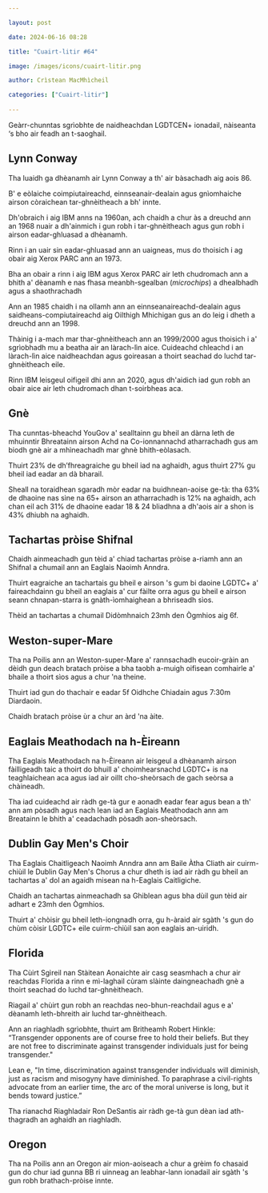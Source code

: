 ```yaml
---

layout: post

date: 2024-06-16 08:28

title: "Cuairt-litir #64"

image: /images/icons/cuairt-litir.png

author: Crìstean MacMhìcheil

categories: ["Cuairt-litir"]
  
---
```


Geàrr-chunntas sgrìobhte de naidheachdan LGDTCEN+ ionadail, nàiseanta ‘s bho air feadh an t-saoghail.

## Lynn Conway

Tha luaidh ga dhèanamh air Lynn Conway a th' air bàsachadh aig aois 86.

B' e eòlaiche coimpiutaireachd, einnseanair-dealain agus gnìomhaiche airson còraichean tar-ghnèitheach a bh' innte.

Dh'obraich i aig IBM anns na 1960an, ach chaidh a chur às a dreuchd ann an 1968 nuair a dh'ainmich i gun robh i tar-ghnèitheach agus gun robh i airson eadar-ghluasad a dhèanamh.

Rinn i an uair sin eadar-ghluasad ann an uaigneas, mus do thoisich i ag obair aig Xerox PARC ann an 1973.

Bha an obair a rinn i aig IBM agus Xerox PARC air leth chudromach ann a bhith a' dèanamh e nas fhasa meanbh-sgealban (_microchips_) a dhealbhadh agus a shaothrachadh

Ann an 1985 chaidh i na ollamh ann an einnseanaireachd-dealain agus saidheans-compiutaireachd aig Oilthigh Mhichigan gus an do leig i dheth a dreuchd ann an 1998.

Thàinig i a-mach mar thar-ghnèitheach ann an 1999/2000 agus thoisich i a' sgrìobhadh mu a beatha air an làrach-lìn aice. Cuideachd chleachd i an làrach-lìn aice naidheachdan agus goireasan a thoirt seachad do luchd tar-ghnèitheach eile.

Rinn IBM leisgeul oifigeil dhi ann an 2020, agus dh'aidich iad gun robh an obair aice air leth chudromach dhan t-soirbheas aca.

## Gnè

Tha cunntas-bheachd YouGov a' sealltainn gu bheil an dàrna leth de mhuinntir Bhreatainn airson Achd na Co-ionnannachd atharrachadh gus am biodh gnè air a mhìneachadh mar ghnè bhith-eòlasach.

Thuirt 23% de dh’fhreagraiche gu bheil iad na aghaidh, agus thuirt 27% gu bheil iad eadar an dà bharail.

Sheall na toraidhean sgaradh mòr eadar na buidhnean-aoise ge-tà: tha 63% de dhaoine nas sìne na 65+ airson an atharrachadh is 12% na aghaidh, ach chan eil ach 31% de dhaoine eadar 18 & 24 bliadhna a dh'aois air a shon is 43% dhiubh na aghaidh.

## Tachartas pròise Shifnal

Chaidh ainmeachadh gun tèid a' chiad tachartas pròise a-riamh ann an Shifnal a chumail ann an Eaglais Naoimh Anndra.

Thuirt eagraiche an tachartais gu bheil e airson 's gum bi daoine LGDTC+ a' faireachdainn gu bheil an eaglais a' cur fàilte orra agus gu bheil e airson seann chnapan-starra is gnàth-ìomhaighean a bhriseadh sìos.

Thèid an tachartas a chumail Didòmhnaich 23mh den Ògmhios aig 6f.

## Weston-super-Mare

Tha na Poilis ann an Weston-super-Mare a' rannsachadh eucoir-gràin an dèidh gun deach bratach pròise a bha taobh a-muigh oifisean comhairle a' bhaile a thoirt sìos agus a chur 'na theine.

Thuirt iad gun do thachair e eadar 5f Oidhche Chiadain agus 7:30m Diardaoin.

Chaidh bratach pròise ùr a chur an àrd 'na àite.

## Eaglais Meathodach na h-Èireann

Tha Eaglais Meathodach na h-Èireann air leisgeul a dhèanamh airson fàilligeadh taic a thoirt do bhuill a' choimhearsnachd LGDTC+ is na teaghlaichean aca agus iad air oillt cho-sheòrsach de gach seòrsa a chàineadh.

Tha iad cuideachd air ràdh ge-tà gur e aonadh eadar fear agus bean a th' ann am pòsadh agus nach lean iad an Eaglais Meathodach ann am Breatainn le bhith a' ceadachadh pòsadh aon-sheòrsach.

## Dublin Gay Men's Choir

Tha Eaglais Chaitligeach Naoimh Anndra ann am Baile Àtha Cliath air cuirm-chiùil le Dublin Gay Men's Chorus a chur dheth is iad air ràdh gu bheil an tachartas a' dol an agaidh misean na h-Eaglais Caitligiche.

Chaidh an tachartas ainmeachadh sa Ghiblean agus bha dùil gun tèid air adhart e 23mh den Ògmhios.

Thuirt a' chòisir gu bheil leth-iongnadh orra, gu h-àraid air sgàth 's gun do chùm còisir LGDTC+ eile cuirm-chiùil san aon eaglais an-uiridh.

## Florida

Tha Cùirt Sgìreil nan Stàitean Aonaichte air casg seasmhach a chur air reachdas Florida a rinn e mì-laghail cùram slàinte daingneachadh gnè a thoirt seachad do luchd tar-ghnèitheach.

Riagail a' chùirt gun robh an reachdas neo-bhun-reachdail agus e a' dèanamh leth-bhreith air luchd tar-ghnèitheach.

Ann an riaghladh sgrìobhte, thuirt am Britheamh Robert Hinkle: “Transgender opponents are of course free to hold their beliefs. But they are not free to discriminate against transgender individuals just for being transgender."

Lean e, "In time, discrimination against transgender individuals will diminish, just as racism and misogyny have diminished. To paraphrase a civil-rights advocate from an earlier time, the arc of the moral universe is long, but it bends toward justice.”

Tha rianachd Riaghladair Ron DeSantis air ràdh ge-tà gun dèan iad ath-thagradh an aghaidh an riaghladh.

## Oregon

Tha na Poilis ann an Oregon air mion-aoiseach a chur a grèim fo chasaid gun do chur iad gunna BB ri uinneag an leabhar-lann ionadail air sgàth 's gun robh brathach-pròise innte.